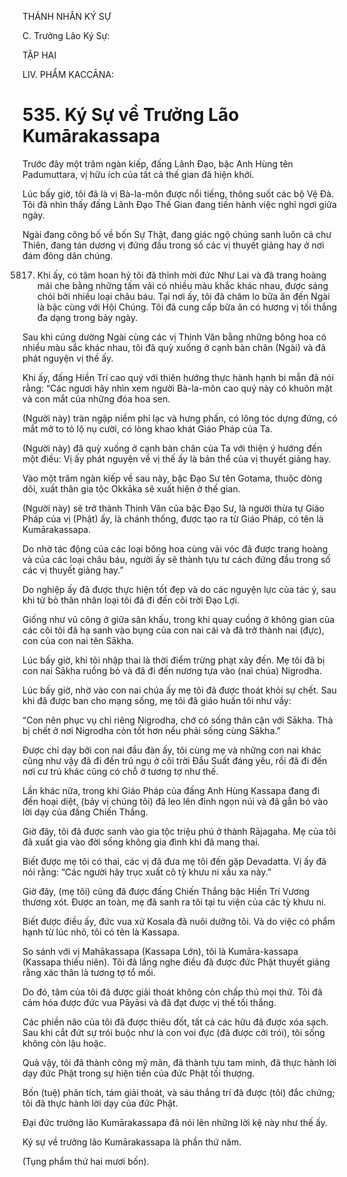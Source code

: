 THÁNH NHÂN KÝ SỰ

C. Trưởng Lão Ký Sự:

TẬP HAI

LIV. PHẨM KACCĀNA:

# 535. Ký Sự về Trưởng Lão Kumārakassapa

Trước đây một trăm ngàn kiếp, đấng Lãnh Đạo, bậc Anh Hùng tên Padumuttara, vị hữu ích của tất cả thế gian đã hiện khởi.

Lúc bấy giờ, tôi đã là vị Bà-la-môn được nổi tiếng, thông suốt các bộ Vệ Đà. Tôi đã nhìn thấy đấng Lãnh Đạo Thế Gian đang tiến hành việc nghỉ ngơi giữa ngày.

Ngài đang công bố về bốn Sự Thật, đang giác ngộ chúng sanh luôn cả chư Thiên, đang tán dương vị đứng đầu trong số các vị thuyết giảng hay ở nơi đám đông dân chúng.

5817. Khi ấy, có tâm hoan hỷ tôi đã thỉnh mời đức Như Lai và đã trang hoàng mái che bằng những tấm vải có nhiều màu khắc khác nhau, được sáng chói bởi nhiều loại châu báu. Tại nơi ấy, tôi đã chăm lo bữa ăn đến Ngài là bậc cùng với Hội Chúng. Tôi đã cung cấp bữa ăn có hương vị tối thắng đa dạng trong bảy ngày.

Sau khi cúng dường Ngài cùng các vị Thinh Văn bằng những bông hoa có nhiều màu sắc khác nhau, tôi đã quỳ xuống ở cạnh bàn chân (Ngài) và đã phát nguyện vị thế ấy.

Khi ấy, đấng Hiền Trí cao quý với thiên hướng thực hành hạnh bi mẫn đã nói rằng: “Các ngươi hãy nhìn xem người Bà-la-môn cao quý này có khuôn mặt và con mắt của những đóa hoa sen.

(Người này) tràn ngập niềm phỉ lạc và hưng phấn, có lông tóc dựng đứng, có mắt mở to tỏ lộ nụ cười, có lòng khao khát Giáo Pháp của Ta.

(Người này) đã quỳ xuống ở cạnh bàn chân của Ta với thiện ý hướng đến một điều: Vị ấy phát nguyện về vị thế ấy là bản thể của vị thuyết giảng hay.

Vào một trăm ngàn kiếp về sau này, bậc Đạo Sư tên Gotama, thuộc dòng dõi, xuất thân gia tộc Okkāka sẽ xuất hiện ở thế gian.

(Người này) sẽ trở thành Thinh Văn của bậc Đạo Sư, là người thừa tự Giáo Pháp của vị (Phật) ấy, là chánh thống, được tạo ra từ Giáo Pháp, có tên là Kumārakassapa.

Do nhờ tác động của các loại bông hoa cùng vải vóc đã được trang hoàng và của các loại châu báu, người ấy sẽ thành tựu tư cách đứng đầu trong số các vị thuyết giảng hay.”

Do nghiệp ấy đã được thực hiện tốt đẹp và do các nguyện lực của tác ý, sau khi từ bỏ thân nhân loại tôi đã đi đến cõi trời Đạo Lợi.

Giống như vũ công ở giữa sân khấu, trong khi quay cuồng ở không gian của các cõi tôi đã hạ sanh vào bụng của con nai cái và đã trở thành nai (đực), con của con nai tên Sākha.

Lúc bấy giờ, khi tôi nhập thai là thời điểm trừng phạt xảy đến. Mẹ tôi đã bị con nai Sākha ruồng bỏ và đã đi đến nương tựa vào (nai chúa) Nigrodha.

Lúc bấy giờ, nhờ vào con nai chúa ấy mẹ tôi đã được thoát khỏi sự chết. Sau khi đã được ban cho mạng sống, mẹ tôi đã giáo huấn tôi như vầy:

“Con nên phục vụ chỉ riêng Nigrodha, chớ có sống thân cận với Sākha. Thà bị chết ở nơi Nigrodha còn tốt hơn nếu phải sống cùng Sākha.”

Được chỉ dạy bởi con nai đầu đàn ấy, tôi cùng mẹ và những con nai khác cũng như vậy đã đi đến trú ngụ ở cõi trời Đẩu Suất đáng yêu, rồi đã đi đến nơi cư trú khác cũng có chỗ ở tương tợ như thế.

Lần khác nữa, trong khi Giáo Pháp của đấng Anh Hùng Kassapa đang đi đến hoại diệt, (bảy vị chúng tôi) đã leo lên đỉnh ngọn núi và đã gắn bó vào lời dạy của đấng Chiến Thắng.

Giờ đây, tôi đã được sanh vào gia tộc triệu phú ở thành Rājagaha. Mẹ của tôi đã xuất gia vào đời sống không gia đình khi đã mang thai.

Biết được mẹ tôi có thai, các vị đã đưa mẹ tôi đến gặp Devadatta. Vị ấy đã nói rằng: “Các người hãy trục xuất cô tỳ khưu ni xấu xa này.”

Giờ đây, (mẹ tôi) cũng đã được đấng Chiến Thắng bậc Hiền Trí Vương thương xót. Được an toàn, mẹ đã sanh ra tôi tại tu viện của các tỳ khưu ni.

Biết được điều ấy, đức vua xứ Kosala đã nuôi dưỡng tôi. Và do việc có phẩm hạnh từ lúc nhỏ, tôi có tên là Kassapa.

So sánh với vị Mahākassapa (Kassapa Lớn), tôi là Kumāra-kassapa (Kassapa thiếu niên). Tôi đã lắng nghe điều đã được đức Phật thuyết giảng rằng xác thân là tương tợ tổ mối.

Do đó, tâm của tôi đã được giải thoát không còn chấp thủ mọi thứ. Tôi đã cảm hóa được đức vua Pāyāsi và đã đạt được vị thế tối thắng.

Các phiền não của tôi đã được thiêu đốt, tất cả các hữu đã được xóa sạch. Sau khi cắt đứt sự trói buộc như là con voi đực (đã được cởi trói), tôi sống không còn lậu hoặc.

Quả vậy, tôi đã thành công mỹ mãn, đã thành tựu tam minh, đã thực hành lời dạy đức Phật trong sự hiện tiền của đức Phật tối thượng.

Bốn (tuệ) phân tích, tám giải thoát, và sáu thắng trí đã được (tôi) đắc chứng; tôi đã thực hành lời dạy của đức Phật.

Đại đức trưởng lão Kumārakassapa đã nói lên những lời kệ này như thế ấy.

Ký sự về trưởng lão Kumārakassapa là phần thứ năm.

(Tụng phẩm thứ hai mươi bốn).
